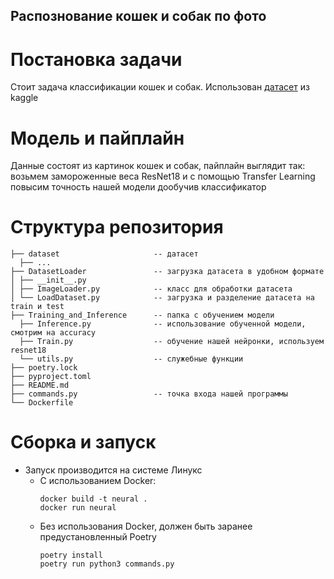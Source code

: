 ## Распознование кошек и собак по фото
# Постановка задачи
Стоит задача классификации кошек и собак. Использован [датасет](https://www.kaggle.com/datasets/tongpython/cat-and-dog/data) из kaggle
# Модель и пайплайн
Данные состоят из картинок кошек и собак, пайплайн выглядит так: возьмем замороженные веса ResNet18 и с помощью Transfer Learning повысим точность нашей модели дообучив классификатор
# Структура репозитория
```
├── dataset                     -- датасет
  ├── ...
├── DatasetLoader               -- загрузка датасета в удобном формате
│ ├── __init__.py
│ ├── ImageLoader.py            -- класс для обработки датасета
│ └── LoadDataset.py            -- загрузка и разделение датасета на train и test
├── Training_and_Inference      -- папка с обучением модели
  ├── Inference.py              -- использование обученной модели, смотрим на accuracy
  ├── Train.py                  -- обучение нашей нейронки, используем resnet18
  └── utils.py                  -- служебные функции
├── poetry.lock
├── pyproject.toml 
├── README.md
├── commands.py                 -- точка входа нашей программы
└── Dockerfile
```
# Сборка и запуск
* Запуск производится на системе Линукс
  * С использованием Docker:
    ```
    docker build -t neural .
    docker run neural
    ```
  * Без использования Docker, должен быть заранее предустановленный Poetry
    ```angular2html
    poetry install
    poetry run python3 commands.py
    ```